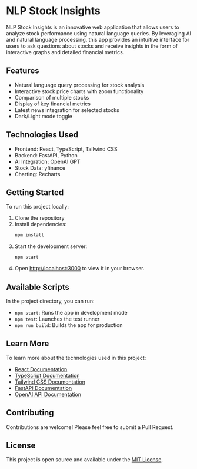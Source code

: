 # NLP Stock Insights

NLP Stock Insights is an innovative web application that allows users to analyze stock performance using natural language queries. By leveraging AI and natural language processing, this app provides an intuitive interface for users to ask questions about stocks and receive insights in the form of interactive graphs and detailed financial metrics.

## Features

- Natural language query processing for stock analysis
- Interactive stock price charts with zoom functionality
- Comparison of multiple stocks
- Display of key financial metrics
- Latest news integration for selected stocks
- Dark/Light mode toggle

## Technologies Used

- Frontend: React, TypeScript, Tailwind CSS
- Backend: FastAPI, Python
- AI Integration: OpenAI GPT
- Stock Data: yfinance
- Charting: Recharts

## Getting Started

To run this project locally:

1. Clone the repository
2. Install dependencies:
   ```bash
   npm install
   ```
3. Start the development server:
   ```bash
   npm start
   ```
4. Open [http://localhost:3000](http://localhost:3000) to view it in your browser.

## Available Scripts

In the project directory, you can run:

- `npm start`: Runs the app in development mode
- `npm test`: Launches the test runner
- `npm run build`: Builds the app for production

## Learn More

To learn more about the technologies used in this project:

- [React Documentation](https://reactjs.org/)
- [TypeScript Documentation](https://www.typescriptlang.org/)
- [Tailwind CSS Documentation](https://tailwindcss.com/)
- [FastAPI Documentation](https://fastapi.tiangolo.com/)
- [OpenAI API Documentation](https://beta.openai.com/docs/)

## Contributing

Contributions are welcome! Please feel free to submit a Pull Request.

## License

This project is open source and available under the [MIT License](LICENSE).
